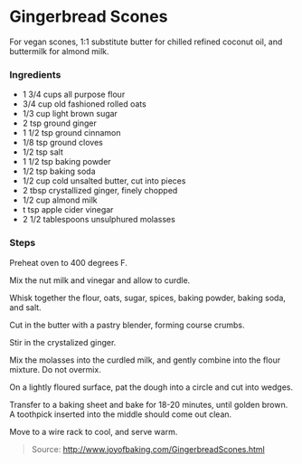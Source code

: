Gingerbread Scones
==================
For vegan scones, 1:1 substitute butter for chilled refined coconut oil, and buttermilk for almond milk.

### Ingredients
- 1 3/4 cups all purpose flour
- 3/4 cup old fashioned rolled oats
- 1/3 cup light brown sugar
- 2 tsp ground ginger
- 1 1/2 tsp ground cinnamon
- 1/8 tsp ground cloves
- 1/2 tsp salt
- 1 1/2 tsp baking powder
- 1/2 tsp baking soda
- 1/2 cup cold unsalted butter, cut into pieces
- 2 tbsp crystallized ginger, finely chopped
- 1/2 cup almond milk
- t tsp apple cider vinegar
- 2 1/2 tablespoons unsulphured molasses

### Steps
Preheat oven to 400 degrees F.

Mix the nut milk and vinegar and allow to curdle.

Whisk together the flour, oats, sugar, spices, baking powder, baking soda, and salt.

Cut in the butter with a pastry blender, forming course crumbs.

Stir in the crystalized ginger.

Mix the molasses into the curdled milk, and gently combine into the flour mixture. Do not overmix.

On a lightly floured surface, pat the dough into a circle and cut into wedges.

Transfer to a baking sheet and bake for 18-20 minutes, until golden brown. A toothpick inserted into the middle should come out clean.

Move to a wire rack to cool, and serve warm.

> Source: http://www.joyofbaking.com/GingerbreadScones.html
